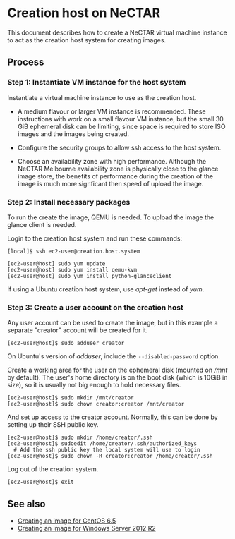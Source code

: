 Creation host on NeCTAR
=======================

This document describes how to create a NeCTAR virtual machine
instance to act as the creation host system for creating images.

Process
-------

### Step 1: Instantiate VM instance for the host system

Instantiate a virtual machine instance to use as the creation host.

- A medium flavour or larger VM instance is recommended.  These
  instructions with work on a small flavour VM instance, but the small
  30 GiB ephemeral disk can be limiting, since space is required to
  store ISO images and the images being created.

- Configure the security groups to allow ssh access to the host system.

- Choose an availability zone with high performance. Although the
  NeCTAR Melbourne availability zone is physically close to the glance
  image store, the benefits of performance during the creation of the
  image is much more signficant then speed of upload the image.

### Step 2: Install necessary packages

To run the create the image, QEMU is needed. To upload the image the
glance client is needed.

Login to the creation host system and run these commands:

    [local]$ ssh ec2-user@creation.host.system

    [ec2-user@host] sudo yum update
    [ec2-user@host] sudo yum install qemu-kvm
    [ec2-user@host] sudo yum install python-glanceclient

If using a Ubuntu creation host system, use _apt-get_ instead of _yum_.

### Step 3: Create a user account on the creation host

Any user account can be used to create the image, but in this example
a separate "creator" account will be created for it.

    [ec2-user@host]$ sudo adduser creator

On Ubuntu's version of _adduser_, include the `--disabled-password`
option.

Create a working area for the user on the ephemeral disk (mounted on
_/mnt_ by default). The user's home directory is on the boot disk
(which is 10GiB in size), so it is usually not big enough to hold
necessary files.

    [ec2-user@host]$ sudo mkdir /mnt/creator
    [ec2-user@host]$ sudo chown creator:creator /mnt/creator

And set up access to the creator account. Normally, this can be done
by setting up their SSH public key.

    [ec2-user@host]$ sudo mkdir /home/creator/.ssh
    [ec2-user@host]$ sudoedit /home/creator/.ssh/authorized_keys
      # Add the ssh public key the local system will use to login
    [ec2-user@host]$ sudo chown -R creator:creator /home/creator/.ssh

Log out of the creation system.

    [ec2-user@host]$ exit

See also
--------

- [Creating an image for CentOS 6.5](image-linux.md)
- [Creating an image for Windows Server 2012 R2](image-windows.md)